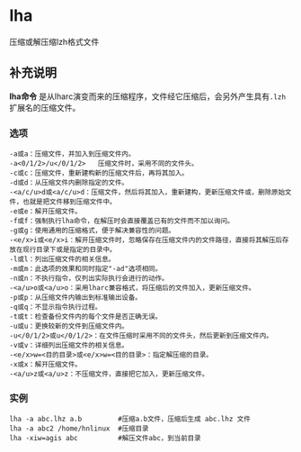 lha
===

压缩或解压缩lzh格式文件

## 补充说明

**lha命令** 是从lharc演变而来的压缩程序，文件经它压缩后，会另外产生具有`.lzh`扩展名的压缩文件。

### 选项  

```shell
-a或a：压缩文件，并加入到压缩文件内。
-a<0/1/2>/u</0/1/2>   压缩文件时，采用不同的文件头。
-c或c：压缩文件，重新建构新的压缩文件后，再将其加入。
-d或d：从压缩文件内删除指定的文件。
-<a/c/u>d或<a/c/u>d：压缩文件，然后将其加入，重新建构，更新压缩文件或，删除原始文件，也就是把文件移到压缩文件中。
-e或e：解开压缩文件。
-f或f：强制执行lha命令，在解压时会直接覆盖已有的文件而不加以询问。
-g或g：使用通用的压缩格式，便于解决兼容性的问题。
-<e/x>i或<e/x>i：解开压缩文件时，忽略保存在压缩文件内的文件路径，直接将其解压后存放在现行目录下或是指定的目录中。
-l或l：列出压缩文件的相关信息。
-m或m：此选项的效果和同时指定"-ad"选项相同。
-n或n：不执行指令，仅列出实际执行会进行的动作。
-<a/u>o或<a/u>o：采用lharc兼容格式，将压缩后的文件加入，更新压缩文件。
-p或p：从压缩文件内输出到标准输出设备。
-q或q：不显示指令执行过程。
-t或t：检查备份文件内的每个文件是否正确无误。
-u或u：更换较新的文件到压缩文件内。
-u</0/1/2>或u</0/1/2>：在文件压缩时采用不同的文件头，然后更新到压缩文件内。
-v或v：详细列出压缩文件的相关信息。
-<e/x>w=<目的目录>或<e/x>w=<目的目录>：指定解压缩的目录。
-x或x：解开压缩文件。
-<a/u>z或<a/u>z：不压缩文件，直接把它加入，更新压缩文件。
```

### 实例  

```shell
lha -a abc.lhz a.b         #压缩a.b文件，压缩后生成 abc.lhz 文件
lha -a abc2 /home/hnlinux  #压缩目录
lha -xiw=agis abc          #解压文件abc，到当前目录
```


<!-- Linux命令行搜索引擎：https://jaywcjlove.github.io/linux-command/ -->